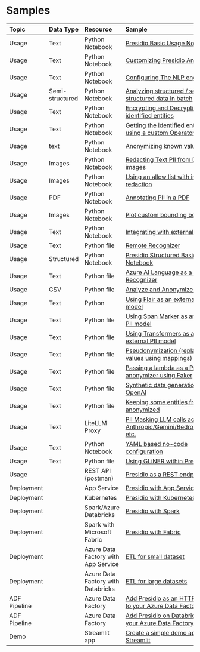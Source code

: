 # Samples

| Topic       |     Data Type     |Resource                                  | Sample                                                                                                                                          |
| :---------- |:--------------------------------------| :---------------------------------| :---------------------------------------------------------------------------------------------------------------------------------------------- |
| Usage | Text      | Python Notebook                        | [Presidio Basic Usage Notebook](python/presidio_notebook.ipynb)  |
| Usage | Text       | Python Notebook                       | [Customizing Presidio Analyzer](python/customizing_presidio_analyzer.ipynb) |
| Usage | Text       | Python Notebook                       | [Configuring The NLP engine](python/ner_model_configuration.ipynb) |
| Usage | Semi-structured       | Python Notebook            | [Analyzing structured / semi-structured data in batch](python/batch_processing.ipynb)|
| Usage | Text       | Python Notebook                       | [Encrypting and Decrypting identified entities](python/encrypt_decrypt.ipynb)|
| Usage | Text       | Python Notebook                       | [Getting the identified entity value using a custom Operator](python/getting_entity_values.ipynb)|
| Usage | text       | Python Notebook                       | [Anonymizing known values](python/Anonymizing%20known%20values.ipynb)
| Usage | Images       | Python Notebook                     | [Redacting Text PII from DICOM images](python/example_dicom_image_redactor.ipynb)
| Usage | Images        | Python Notebook                    | [Using an allow list with image redaction](python/image_redaction_allow_list_approach.ipynb)
| Usage | PDF   | Python Notebook                            | [Annotating PII in a PDF](python/example_pdf_annotation.ipynb)
| Usage | Images     | Python Notebook                       | [Plot custom bounding boxes](python/plot_custom_bboxes.ipynb)
| Usage | Text     | Python Notebook                         | [Integrating with external services](python/integrating_with_external_services.ipynb) |
| Usage | Text       | Python file                           | [Remote Recognizer](python/example_remote_recognizer.py) |
| Usage | Structured     | Python Notebook                   | [Presidio Structured Basic Usage Notebook](python/example_structured.ipynb) |
| Usage | Text      | Python file                            | [Azure AI Language as a Remote Recognizer](python/text_analytics/index.md)  |
| Usage | CSV       | Python file                            | [Analyze and Anonymize CSV file](https://github.com/microsoft/presidio/blob/main/docs/samples/python/process_csv_file.py) |
| Usage | Text      | Python                                 | [Using Flair as an external PII model](https://github.com/microsoft/presidio/blob/main/docs/samples/python/flair_recognizer.py)|
| Usage | Text      | Python file                            | [Using Span Marker as an external PII model](https://github.com/microsoft/presidio/blob/main/docs/samples/python/span_marker_recognizer.py)|
| Usage | Text      | Python file                            | [Using Transformers as an external PII model](python/transformers_recognizer/index.md)|
| Usage | Text      | Python file                            | [Pseudonymization (replace PII values using mappings)](python/pseudonymization.ipynb)|
| Usage | Text      | Python file                            | [Passing a lambda as a Presidio anonymizer using Faker](python/example_custom_lambda_anonymizer.py)|
| Usage | Text      | Python file                            | [Synthetic data generation with OpenAI](python/synth_data_with_openai.ipynb)|
| Usage | Text      | Python file                            | [Keeping some entities from being anonymized](python/keep_entities.ipynb)|
| Usage | Text     | LiteLLM Proxy                           | [PII Masking LLM calls across Anthropic/Gemini/Bedrock/Azure, etc.](docker/litellm.md)|
| Usage | Text     | Python Notebook                         | [YAML based no-code configuration](python/no_code_config.ipynb) |
| Usage | Text     | Python file                             | [Using GLiNER within Presidio](python/gliner.md) |
| Usage      | | REST API (postman)                          | [Presidio as a REST endpoint](docker/index.md)|
| Deployment | | App Service                                 | [Presidio with App Service](deployments/app-service/index.md)|
| Deployment | | Kubernetes                                  | [Presidio with Kubernetes](deployments/k8s/index.md)|
| Deployment | | Spark/Azure Databricks                      | [Presidio with Spark](deployments/spark/index.md)|
| Deployment | | Spark with Microsoft Fabric                 | [Presidio with Fabric](fabric/index.md)|
| Deployment | | Azure Data Factory with App Service         | [ETL for small dataset](deployments/data-factory/presidio-data-factory.md#option-1-presidio-as-an-http-rest-endpoint) |
| Deployment | | Azure Data Factory with Databricks          | [ETL for large datasets](deployments/data-factory/presidio-data-factory.md#option-2-presidio-on-azure-databricks) |
| ADF Pipeline | | Azure Data Factory                        | [Add Presidio as an HTTP service to your Azure Data Factory](deployments/data-factory/presidio-data-factory-template-gallery-http.md) |
| ADF Pipeline | | Azure Data Factory                        | [Add Presidio on Databricks to your Azure Data Factory](deployments/data-factory/presidio-data-factory-template-gallery-databricks.md) |
| Demo |  | Streamlit app                                    | [Create a simple demo app using Streamlit](python/streamlit/index.md)
